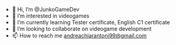 - 👋 Hi, I’m @JunkoGameDev
- 👀 I’m interested in videogames
- 🌱 I’m currently learning Tester certificate, English C1 certificate 
- 💞️ I’m looking to collaborate on videogame development
- 📫 How to reach me andreachiarantoni99@gmail.com

<!---
JunkoGameDev/JunkoGameDev is a ✨ special ✨ repository because its `README.md` (this file) appears on your GitHub profile.
You can click the Preview link to take a look at your changes.
--->
